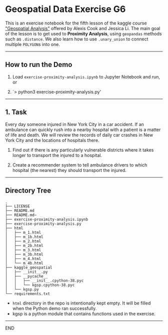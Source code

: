# Geospatial Data Exercise G6

This is an exercise notebook for the fifth lesson of the kaggle course
["Geospatial Analysis"](https://www.kaggle.com/learn/geospatial-analysis)
offered by Alexis Cook and Jessica Li. The main goal of the lesson is
to get used to __Proximity Analysis__, using `geopandas` methods such as
`.distance`. We also learn how to use 
`.unary_union` to connect multiple `POLYGON`s into one.

------------------------------------------------------------------
## How to run the Demo

1. Load `exercise-proximity-analysis.ipynb` to Jupyter Notebook and run, or

2. `> python3 exercise-proximity-analysis.py'

------------------------------------------------------------------
## 1. Task


   Every day someone injured in New York City in a car accident.
   If an ambulance can quickly rush into a nearby hospital with a patient
   is a matter of life and death. We will review the records of daily car
   crashes in New York City and the locations of hospitals there.

 1. Find out if there is any particularly vulnerable districts where
    it takes longer to transport the injured to a hospital.

 2. Create a recommender system to tell ambulance drivers
    to which hospital (the nearest) they should transport the injured.


------------------------------------------------------------------
## Directory Tree
```
.
├── LICENSE
├── README.md
├── README.md~
├── exercise-proximity-analysis.ipynb
├── exercise-proximity-analysis.py
├── html
│   ├── m_1.html
│   ├── m_1b.html
│   ├── m_2.html
│   ├── m_2b.html
│   ├── m_3.html
│   ├── m_3b.html
│   ├── m_4.html
│   └── m_4b.html
├── kaggle_geospatial
│   ├── __init__.py
│   ├── __pycache__
│   │   ├── __init__.cpython-38.pyc
│   │   └── kgsp.cpython-38.pyc
│   └── kgsp.py
└── requirements.txt

```
* `html` directory in the repo is intentionally kept empty. It will be
   filled when the Python demo ran successfully. 
* kgsp is a python module that contains functions used in the exercise. 
------------------------------------------------------------------
END

